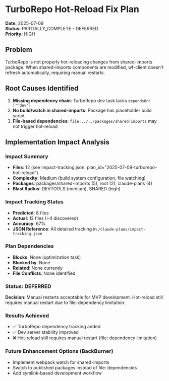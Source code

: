 # TurboRepo Hot-Reload Fix Plan

**Date:** 2025-07-09  
**Status:** PARTIALLY_COMPLETE - DEFERRED  
**Priority:** HIGH

## Problem
TurboRepo is not properly hot-reloading changes from shared-imports package. When shared-imports components are modified, wf-client doesn't refresh automatically, requiring manual restarts.

## Root Causes Identified
1. **Missing dependency chain**: TurboRepo dev task lacks `dependsOn: ["^dev"]` 
2. **No build/watch in shared-imports**: Package has placeholder build script
3. **File-based dependencies**: `file:../../packages/shared-imports` may not trigger hot-reload

## Implementation Impact Analysis

### Impact Summary
- **Files**: 12 (see impact-tracking.json: plan_id="2025-07-09-turborepo-hot-reload")
- **Complexity**: Medium (build system configuration, file watching)
- **Packages**: packages/shared-imports (5), root (2), claude-plans (4)
- **Blast Radius**: DEVTOOLS (medium), SHARED (high)

### Impact Tracking Status
- **Predicted**: 8 files
- **Actual**: 12 files (+4 discovered)
- **Accuracy**: 67%
- **JSON Reference**: All detailed tracking in `/claude-plans/impact-tracking.json`

### Plan Dependencies
- **Blocks**: None (optimization task)
- **Blocked by**: None
- **Related**: None currently
- **File Conflicts**: None identified

### Status: DEFERRED
**Decision**: Manual restarts acceptable for MVP development. Hot-reload still requires manual restart due to file: dependency limitation.

### Results Achieved
- ✅ TurboRepo dependency tracking added
- ✅ Dev server stability improved  
- ❌ Hot-reload still requires manual restart (file: dependency limitation)

### Future Enhancement Options (BackBurner)
- Implement webpack watch for shared-imports
- Switch to published packages instead of file: dependencies
- Add symlink-based development workflow